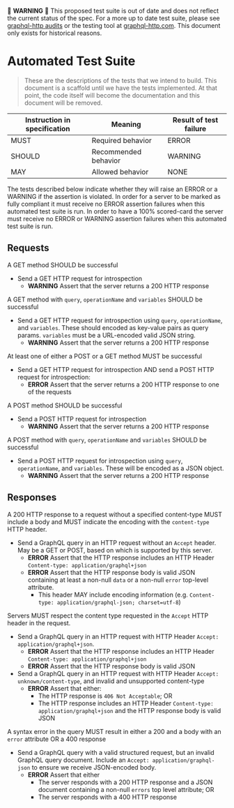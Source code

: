 🚨 **WARNING** 🚨 This proposed test suite is out of date and does not reflect the current status of the spec. For a more up to date test suite, please see [graphql-http audits](https://github.com/graphql/graphql-http#audits) or the testing tool at [graphql-http.com](https://graphql-http.com/). This document only exists for historical reasons.

# Automated Test Suite

> These are the descriptions of the tests that we intend to build. This document is a scaffold until we have the tests implemented. At that point, the code itself will become the documentation and this document will be removed.

| Instruction in specification | Meaning | Result of test failure |
|---|---|---|
| MUST | Required behavior | ERROR
| SHOULD | Recommended behavior | WARNING
| MAY  | Allowed behavior  | NONE

The tests described below indicate whether they will raise an ERROR or a WARNING if the assertion is violated. In order for a server to be marked as fully compliant it must receive no ERROR assertion failures when this automated test suite is run. In order to have a 100% scored-card the server must receive no ERROR or WARNING assertion failures when this automated test suite is run. 

## Requests

A GET method SHOULD be successful
* Send a GET HTTP request for introspection
  * **WARNING** Assert that the server returns a 200 HTTP response


A GET method with `query`, `operationName` and `variables` SHOULD be successful
* Send a GET HTTP request for introspection using `query`, `operationName`, and `variables`. These should encoded as key-value pairs as query params. `variables` must be a URL-encoded valid JSON string.
  * **WARNING** Assert that the server returns a 200 HTTP response

At least one of either a POST or a GET method MUST be successful
* Send a GET HTTP request for introspection AND send a POST HTTP request for introspection:
  * **ERROR** Assert that the server returns a 200 HTTP response to one of the requests

A POST method SHOULD be successful
* Send a POST HTTP request for introspection
  * **WARNING** Assert that the server returns a 200 HTTP response

A POST method with `query`, `operationName` and `variables` SHOULD be successful
* Send a POST HTTP request for introspection using `query`, `operationName`, and `variables`. These will be encoded as a JSON object.
  * **WARNING** Assert that the server returns a 200 HTTP response


## Responses

A 200 HTTP response to a request without a specified content-type MUST include a body and MUST indicate the encoding with the `content-type` HTTP header.
* Send a GraphQL query in an HTTP request without an `Accept` header. May be a GET or POST, based on which is supported by this server.
  * **ERROR** Assert that the HTTP response includes an HTTP Header `Content-type: application/graphql+json`
  * **ERROR** Assert that the HTTP response body is valid JSON containing at least a non-null `data` or a non-null `error` top-level attribute.
    * This header MAY include encoding information (e.g. `Content-type: application/graphql-json; charset=utf-8`)

Servers MUST respect the content type requested in the `Accept` HTTP header in the request.
* Send a GraphQL query in an HTTP request with HTTP Header `Accept: application/graphql+json`.
  * **ERROR** Assert that the HTTP response includes an HTTP Header `Content-type: application/graphql+json`
  * **ERROR** Assert that the HTTP response body is valid JSON
* Send a GraphQL query in an HTTP request with HTTP Header `Accept: unknown/content-type`, and invalid and unsupported content-type
  * **ERROR** Assert that either:
    * The HTTP response is `406 Not Acceptable`; OR
    * The HTTP response includes an HTTP Header `Content-type: application/graphql+json` and the HTTP response body is valid JSON

A syntax error in the query MUST result in either a 200 and a body with an  `error` attribute OR a 400 response
* Send a GraphQL query with a valid structured request, but an invalid GraphQL query document. Include an `Accept: application/graphql-json` to ensure we receive JSON-encoded body.
  * **ERROR** Assert that either
    * The server responds with a 200 HTTP response and a JSON document containing a non-null `errors` top level attribute; OR
    * The server responds with a 400 HTTP response
